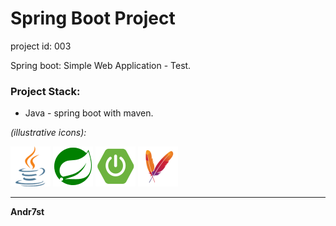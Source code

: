 [//]: # (spring-boot project by Andr7st | Andrés Segura)
# Spring Boot Project

project id: 003

Spring boot: Simple Web Application - Test. 

### Project Stack:

* Java - spring boot with maven.

_(illustrative icons):_

![](project-resources/assets/stack-java.png "java lang" )
![](project-resources/assets/stack-spring.png "spring" )
![](project-resources/assets/stack-sb-boot.png "spring boot" )
![](project-resources/assets/conf-maven.png "maven configuration" )


---
**Andr7st**
